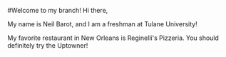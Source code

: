 #Welcome to my branch!
Hi there,

My name is Neil Barot, and I am a freshman at Tulane University!

My favorite restaurant in New Orleans is Reginelli's Pizzeria. You should definitely try the Uptowner!
